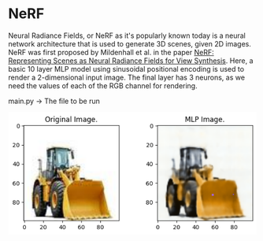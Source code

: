 # NeRF

Neural Radiance Fields, or NeRF as it's popularly known today is a neural network architecture that is used to generate 3D scenes, given 2D images. NeRF was first proposed by Mildenhall et al. in the paper [NeRF: Representing Scenes as Neural Radiance Fields for View Synthesis](https://arxiv.org/abs/2003.08934). Here, a basic 10 layer MLP model using sinusoidal positional encoding is used to render a 2-dimensional input image. The final layer has 3 neurons, as we need the values of each of the RGB channel for rendering. 

main.py -> The file to be run

<img src="/images/rendered.png">



